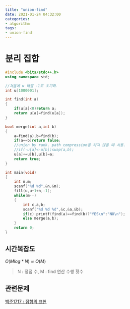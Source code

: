 ```yaml
---
title: "union-find"
date: 2021-01-24 04:32:00
categories:
- algorithm
tags:
- union-find
---
```


<!-- more -->

# 분리 집합

```c++
#include <bits/stdc++.h>
using namespace std;

//처음에 u 배열 -1로 초기화.
int u[1000001];

int find(int a)
{
    if(u[a]<0)return a;
    return u[a]=find(u[a]);
}

bool merge(int a,int b)
{
    a=find(a),b=find(b);
    if(a==b)return false;
    //union by rank. path compression을 하지 않을 때 사용.
    //if(-u[a]<-u[b])swap(a,b);
    u[a]+=u[b],u[b]=a;
    return true;
}

int main(void)
{
    int n,m;
    scanf("%d %d",&n,&m);
    fill(u,u+1+n,-1);
    while(m--)
    {
        int c,a,b;
        scanf("%d %d %d",&c,&a,&b);
        if(c) printf(find(a)==find(b)?"YES\n":"NO\n");
        else merge(a,b);
    }
    return 0;
}
```

## 시간복잡도

$O(Mlog*N) \approx O(M)$

> N : 정점 수, M : find 연산 수행 횟수



## 관련문제

[백준1717 : 집합의 표현](https://www.acmicpc.net/problem/1717)